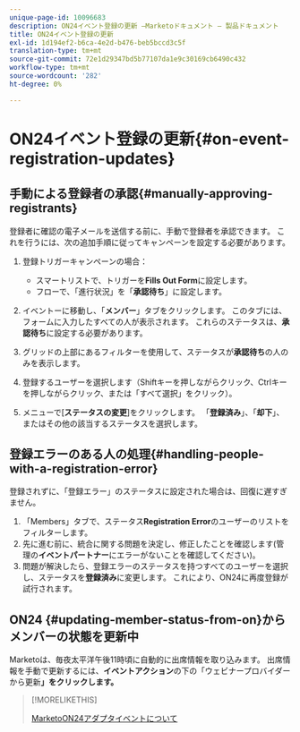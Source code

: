 ```yaml
---
unique-page-id: 10096683
description: ON24イベント登録の更新 —Marketoドキュメント — 製品ドキュメント
title: ON24イベント登録の更新
exl-id: 1d194ef2-b6ca-4e2d-b476-beb5bccd3c5f
translation-type: tm+mt
source-git-commit: 72e1d29347bd5b77107da1e9c30169cb6490c432
workflow-type: tm+mt
source-wordcount: '282'
ht-degree: 0%

---
```


# ON24イベント登録の更新{#on-event-registration-updates}

## 手動による登録者の承認{#manually-approving-registrants}

登録者に確認の電子メールを送信する前に、手動で登録者を承認できます。 これを行うには、次の追加手順に従ってキャンペーンを設定する必要があります。

1. 登録トリガーキャンペーンの場合：

   * スマートリストで、トリガーを&#x200B;**Fills Out Form**&#x200B;に設定します。
   * フローで、「進行状況」を「**承認待ち**」に設定します。

1. イベントーに移動し、「**メンバー**」タブをクリックします。 このタブには、フォームに入力したすべての人が表示されます。 これらのステータスは、**承認待ち**&#x200B;に設定する必要があります。
1. グリッドの上部にあるフィルターを使用して、ステータスが&#x200B;**承認待ち**&#x200B;の人のみを表示します。
1. 登録するユーザーを選択します（Shiftキーを押しながらクリック、Ctrlキーを押しながらクリック、または「すべて選択」をクリック）。
1. メニューで[**ステータスの変更**]をクリックします。 「**登録済み**」、「**却下**」、またはその他の該当するステータスを選択します。

## 登録エラーのある人の処理{#handling-people-with-a-registration-error}

登録されずに、「登録エラー」のステータスに設定された場合は、回復に遅すぎません。

1. 「Members」タブで、ステータス&#x200B;**Registration Error**&#x200B;のユーザーのリストをフィルターします。
1. 先に進む前に、統合に関する問題を決定し、修正したことを確認します(管理の&#x200B;**イベントパートナー**&#x200B;にエラーがないことを確認してください)。
1. 問題が解決したら、登録エラーのステータスを持つすべてのユーザーを選択し、ステータスを&#x200B;**登録済み**&#x200B;に変更します。 これにより、ON24に再度登録が試行されます。

## ON24 {#updating-member-status-from-on}からメンバーの状態を更新中

Marketoは、毎夜太平洋午後11時頃に自動的に出席情報を取り込みます。 出席情報を手動で更新するには、**イベントアクション**&#x200B;の下の「ウェビナープロバイダーから更新&#x200B;**」をクリックします。**

>[!MORELIKETHIS]
>
>[MarketoON24アダプタイベントについて](/help/marketo/product-docs/demand-generation/events/create-an-event/create-an-event-with-the-marketo-on24-adapter/understanding-marketo-on24-adapter-events.md)
